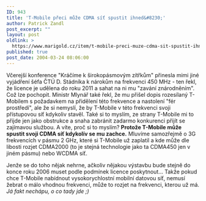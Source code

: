 ```yaml
---
ID: 943
title: 'T-Mobile přeci může CDMA síť spustit ihned&#8230;'
author: Patrick Zandl
post_excerpt: ""
layout: post
oldlink: >
  https://www.marigold.cz/item/t-mobile-preci-muze-cdma-sit-spustit-ihned
published: true
post_date: 2004-03-24 08:06:00
---
```

<p>
Včerejší konference "Kráčíme k širokopásmovým zítřkům" přinesla mimi jiné vyjádření šéfa ČTÚ D. Stádníka k nárokům na frekvenci 450 MHz - ten řekl, že licence je udělena do roku 2011 a sahat na ni mu "zavání znárodněním". Což lze pochopit. Ministr Mlynář také řekl, že mu přišel dopis rozesílaný T-Mobilem s požadavkem na přidělení této frekvence a nastolení "fér prostředí", ale že si nemyslí, že by T-Mobile v této frekvenci svoji přístupovou síť kdykoliv stavěl. Také si to myslím, ze strany T-Mobile mi to přijde jen jako obstrukce a snaha zabránit zadarmo konkurenci přijít se zajímavou službou. A víte, proč si to myslím? <STRONG>Protože T-Mobile může spustit svoji CDMA síť kdykolív se mu zachce.</STRONG> Mluvíme samozřejmě o 3G frekvencích v pásmu 2 GHz, které si T-Mobile už zaplatil a kde může dle libosti rozjet CDMA2000 (to je stejná technologie jako ta CDMA450 jen v jiném pásmu) nebo WCDMA síť. </p>

<p>
Jenže se do toho nějak nehrne, ačkoliv nějakou výstavbu bude stejně do konce roku 2006 muset podle podmínek licence poskytnout... Takže pokud chce T-Mobile nabídnout vysokorychlostní mobilní datovou síť, nemusí žebrat o málo vhodnou frekvenci, může to rozjet na frekvenci, kterou už má. <EM>Já fakt nechápu, o co tady jde ;)</EM></p>
